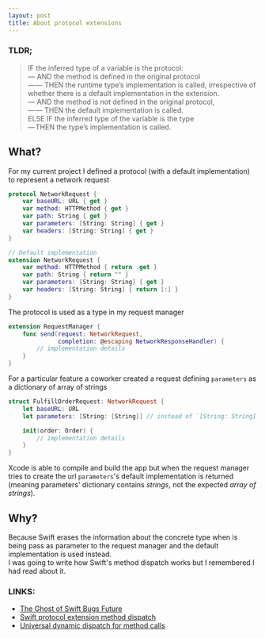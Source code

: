 ```yaml
---
layout: post
title: About protocol extensions
---
```


### TLDR;
> IF the inferred type of a variable is the protocol:  
— AND the method is defined in the original protocol  
— — THEN the runtime type’s implementation is called, irrespective of whether there is a default implementation in the extension.  
— AND the method is not defined in the original protocol,  
— — THEN the default implementation is called.  
ELSE IF the inferred type of the variable is the type  
— THEN the type’s implementation is called.

## What?

For my current project I defined a protocol (with a default implementation) to represent a network request
```swift
protocol NetworkRequest {
    var baseURL: URL { get }
    var method: HTTPMethod { get }
    var path: String { get }
    var parameters: [String: String] { get }
    var headers: [String: String] { get }
}

// Default implementation
extension NetworkRequest {
    var method: HTTPMethod { return .get }
    var path: String { return "" }
    var parameters: [String: String] { get }
    var headers: [String: String] { return [:] }
}
```

The protocol is used as a type in my request manager
```swift
extension RequestManager {
    func send(request: NetworkRequest,
              completion: @escaping NetworkResponseHandler) {
        // implementation details
    }
}
```

For a particular feature a coworker created a request defining `parameters` as a dictionary of array of strings
```swift
struct FulfillOrderRequest: NetworkRequest {
    let baseURL: URL
    let parameters: [String: [String]] // instead of `[String: String]`

    init(order: Order) {
        // implementation details
    }
}
```

Xcode is able to compile and build the app but when the request manager tries to create the url `parameters`'s default implementation is returned (meaning parameters' dictionary contains _strings_, not the expected _array of strings_).  

## Why?
Because Swift erases the information about the concrete type when is being pass as parameter to the request manager and the default implementation is used instead.  
I was going to write how Swift's method dispatch works but I remembered I had read about it.

### LINKS:  
- [The Ghost of Swift Bugs Future](https://nomothetis.svbtle.com/the-ghost-of-swift-bugs-future)  
- [Swift protocol extension method dispatch](https://medium.com/ios-os-x-development/swift-protocol-extension-method-dispatch-6a6bf270ba94)  
- [Universal dynamic dispatch for method calls](https://lists.swift.org/pipermail/swift-evolution/Week-of-Mon-20151207/001922.html)  
